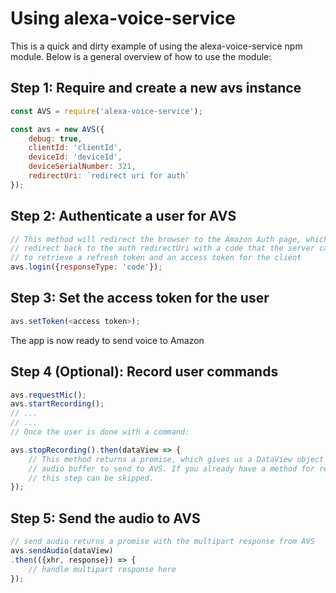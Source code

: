 # Using alexa-voice-service

This is a quick and dirty example of using the alexa-voice-service npm module. Below is a general overview of how to use the module:

## Step 1: Require and create a new avs instance

```javascript
const AVS = require('alexa-voice-service');

const avs = new AVS({
	debug: true,
	clientId: 'clientId',
	deviceId: 'deviceId',
	deviceSerialNumber: 321,
	redirectUri: `redirect uri for auth`
});
```

## Step 2: Authenticate a user for AVS
```javascript
// This method will redirect the browser to the Amazon Auth page, which will
// redirect back to the auth redirectUri with a code that the server can use
// to retrieve a refresh token and an access token for the client
avs.login({responseType: 'code'});
```

## Step 3: Set the access token for the user
```javascript
avs.setToken(<access token>);
```

The app is now ready to send voice to Amazon

## Step 4 (Optional): Record user commands
```javascript
avs.requestMic();
avs.startRecording();
// ...
// ...
// Once the user is done with a command:

avs.stopRecording().then(dataView => {
	// This method returns a promise, which gives us a DataView object built from the
	// audio buffer to send to AVS. If you already have a method for recording audio,
	// this step can be skipped.
});
```

## Step 5: Send the audio to AVS
```javascript
// send audio returns a promise with the multipart response from AVS
avs.sendAudio(dataView)
.then(({xhr, response}) => {
	// handle multipart response here
});
```



